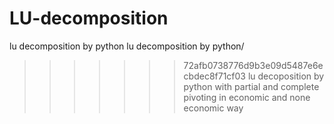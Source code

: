 # LU-decomposition
lu decomposition by python
lu decomposition by python/
>>>>>>> 72afb0738776d9b3e09d5487e6ecbdec8f71cf03
lu decoposition by python with partial and complete pivoting in economic and none economic way
